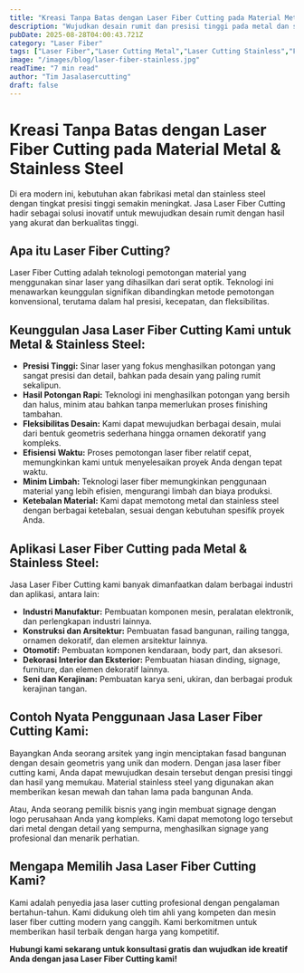 ```yaml
---
title: "Kreasi Tanpa Batas dengan Laser Fiber Cutting pada Material Metal & Stainless Steel"
description: "Wujudkan desain rumit dan presisi tinggi pada metal dan stainless steel dengan jasa laser fiber cutting kami. Solusi ideal untuk berbagai kebutuhan industri dan dekoratif."
pubDate: 2025-08-28T04:00:43.721Z
category: "Laser Fiber"
tags: ["Laser Fiber","Laser Cutting Metal","Laser Cutting Stainless","Fabrikasi Metal","Jasa Laser Cutting"]
image: "/images/blog/laser-fiber-stainless.jpg"
readTime: "7 min read"
author: "Tim Jasalasercutting"
draft: false
---
```


# Kreasi Tanpa Batas dengan Laser Fiber Cutting pada Material Metal & Stainless Steel

Di era modern ini, kebutuhan akan fabrikasi metal dan stainless steel dengan tingkat presisi tinggi semakin meningkat. Jasa Laser Fiber Cutting hadir sebagai solusi inovatif untuk mewujudkan desain rumit dengan hasil yang akurat dan berkualitas tinggi.

## Apa itu Laser Fiber Cutting?

Laser Fiber Cutting adalah teknologi pemotongan material yang menggunakan sinar laser yang dihasilkan dari serat optik. Teknologi ini menawarkan keunggulan signifikan dibandingkan metode pemotongan konvensional, terutama dalam hal presisi, kecepatan, dan fleksibilitas.

## Keunggulan Jasa Laser Fiber Cutting Kami untuk Metal & Stainless Steel:

*   **Presisi Tinggi:** Sinar laser yang fokus menghasilkan potongan yang sangat presisi dan detail, bahkan pada desain yang paling rumit sekalipun.
*   **Hasil Potongan Rapi:** Teknologi ini menghasilkan potongan yang bersih dan halus, minim atau bahkan tanpa memerlukan proses finishing tambahan.
*   **Fleksibilitas Desain:** Kami dapat mewujudkan berbagai desain, mulai dari bentuk geometris sederhana hingga ornamen dekoratif yang kompleks.
*   **Efisiensi Waktu:** Proses pemotongan laser fiber relatif cepat, memungkinkan kami untuk menyelesaikan proyek Anda dengan tepat waktu.
*   **Minim Limbah:** Teknologi laser fiber memungkinkan penggunaan material yang lebih efisien, mengurangi limbah dan biaya produksi.
*   **Ketebalan Material:** Kami dapat memotong metal dan stainless steel dengan berbagai ketebalan, sesuai dengan kebutuhan spesifik proyek Anda.

## Aplikasi Laser Fiber Cutting pada Metal & Stainless Steel:

Jasa Laser Fiber Cutting kami banyak dimanfaatkan dalam berbagai industri dan aplikasi, antara lain:

*   **Industri Manufaktur:** Pembuatan komponen mesin, peralatan elektronik, dan perlengkapan industri lainnya.
*   **Konstruksi dan Arsitektur:** Pembuatan fasad bangunan, railing tangga, ornamen dekoratif, dan elemen arsitektur lainnya.
*   **Otomotif:** Pembuatan komponen kendaraan, body part, dan aksesori.
*   **Dekorasi Interior dan Eksterior:** Pembuatan hiasan dinding, signage, furniture, dan elemen dekoratif lainnya.
*   **Seni dan Kerajinan:** Pembuatan karya seni, ukiran, dan berbagai produk kerajinan tangan.

## Contoh Nyata Penggunaan Jasa Laser Fiber Cutting Kami:

Bayangkan Anda seorang arsitek yang ingin menciptakan fasad bangunan dengan desain geometris yang unik dan modern. Dengan jasa laser fiber cutting kami, Anda dapat mewujudkan desain tersebut dengan presisi tinggi dan hasil yang memukau. Material stainless steel yang digunakan akan memberikan kesan mewah dan tahan lama pada bangunan Anda.

Atau, Anda seorang pemilik bisnis yang ingin membuat signage dengan logo perusahaan Anda yang kompleks. Kami dapat memotong logo tersebut dari metal dengan detail yang sempurna, menghasilkan signage yang profesional dan menarik perhatian.

## Mengapa Memilih Jasa Laser Fiber Cutting Kami?

Kami adalah penyedia jasa laser cutting profesional dengan pengalaman bertahun-tahun. Kami didukung oleh tim ahli yang kompeten dan mesin laser fiber cutting modern yang canggih. Kami berkomitmen untuk memberikan hasil terbaik dengan harga yang kompetitif.

**Hubungi kami sekarang untuk konsultasi gratis dan wujudkan ide kreatif Anda dengan jasa Laser Fiber Cutting kami!**